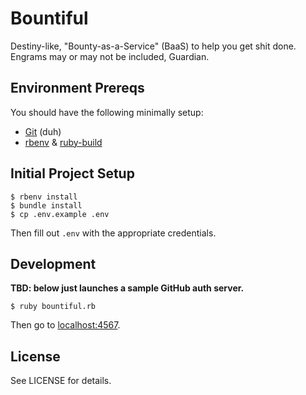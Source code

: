# Bountiful

Destiny-like, "Bounty-as-a-Service" (BaaS) to help you get shit done. Engrams may or may not be included, Guardian.

## Environment Prereqs

You should have the following minimally setup:

- [Git](https://help.github.com/articles/set-up-git) (duh)
- [rbenv](https://github.com/sstephenson/rbenv)
& [ruby-build](https://github.com/sstephenson/ruby-build)

## Initial Project Setup

    $ rbenv install
    $ bundle install
    $ cp .env.example .env

Then fill out `.env` with the appropriate credentials.

## Development

**TBD: below just launches a sample GitHub auth server.**

    $ ruby bountiful.rb

Then go to [localhost:4567](http://localhost:4567/).

## License

See LICENSE for details.
